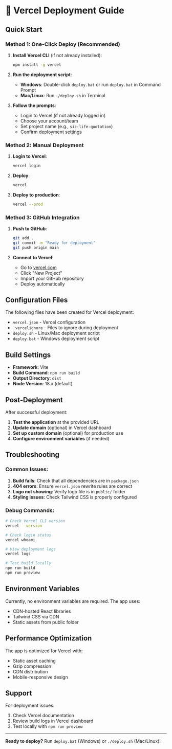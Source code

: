 # 🚀 Vercel Deployment Guide

## Quick Start

### Method 1: One-Click Deploy (Recommended)

1. **Install Vercel CLI** (if not already installed):
   ```bash
   npm install -g vercel
   ```

2. **Run the deployment script**:
   - **Windows**: Double-click `deploy.bat` or run `deploy.bat` in Command Prompt
   - **Mac/Linux**: Run `./deploy.sh` in Terminal

3. **Follow the prompts**:
   - Login to Vercel (if not already logged in)
   - Choose your account/team
   - Set project name (e.g., `sic-life-quotation`)
   - Confirm deployment settings

### Method 2: Manual Deployment

1. **Login to Vercel**:
   ```bash
   vercel login
   ```

2. **Deploy**:
   ```bash
   vercel
   ```

3. **Deploy to production**:
   ```bash
   vercel --prod
   ```

### Method 3: GitHub Integration

1. **Push to GitHub**:
   ```bash
   git add .
   git commit -m "Ready for deployment"
   git push origin main
   ```

2. **Connect to Vercel**:
   - Go to [vercel.com](https://vercel.com)
   - Click "New Project"
   - Import your GitHub repository
   - Deploy automatically

## Configuration Files

The following files have been created for Vercel deployment:

- `vercel.json` - Vercel configuration
- `.vercelignore` - Files to ignore during deployment
- `deploy.sh` - Linux/Mac deployment script
- `deploy.bat` - Windows deployment script

## Build Settings

- **Framework**: Vite
- **Build Command**: `npm run build`
- **Output Directory**: `dist`
- **Node Version**: 18.x (default)

## Post-Deployment

After successful deployment:

1. **Test the application** at the provided URL
2. **Update domain** (optional) in Vercel dashboard
3. **Set up custom domain** (optional) for production use
4. **Configure environment variables** (if needed)

## Troubleshooting

### Common Issues:

1. **Build fails**: Check that all dependencies are in `package.json`
2. **404 errors**: Ensure `vercel.json` rewrite rules are correct
3. **Logo not showing**: Verify logo file is in `public/` folder
4. **Styling issues**: Check Tailwind CSS is properly configured

### Debug Commands:

```bash
# Check Vercel CLI version
vercel --version

# Check login status
vercel whoami

# View deployment logs
vercel logs

# Test build locally
npm run build
npm run preview
```

## Environment Variables

Currently, no environment variables are required. The app uses:
- CDN-hosted React libraries
- Tailwind CSS via CDN
- Static assets from public folder

## Performance Optimization

The app is optimized for Vercel with:
- Static asset caching
- Gzip compression
- CDN distribution
- Mobile-responsive design

## Support

For deployment issues:
1. Check Vercel documentation
2. Review build logs in Vercel dashboard
3. Test locally with `npm run preview`

---

**Ready to deploy?** Run `deploy.bat` (Windows) or `./deploy.sh` (Mac/Linux)!
